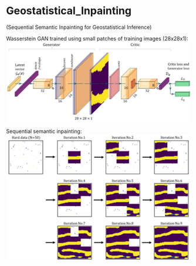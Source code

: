 # Geostatistical_Inpainting
(Sequential Semantic Inpainting for Geostatistical Inference)

Wasserstein GAN trained using small patches of training images (28x28x1):
![wgan_28x28](/readme/wgan28.png)

Sequential semantic inpainting:
![sequential inpainting](/readme/SI_result.png)
